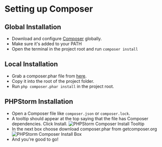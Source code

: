 # Setting up Composer
## Global Installation
- Download and configure [Composer](https://getcomposer.org/doc/00-intro.md) globally.
- Make sure it's added to your PATH
- Open the terminal in the project root and run `composer install`

## Local Installation
- Grab a composer.phar file from [here](https://getcomposer.org/download/).
- Copy it into the root of the project folder.
- Run `php composer.phar install` in the project root.

## PHPStorm Installation
- Open a Composer file like `composer.json` or `composer.lock`.
- A tooltip should appear at the top saying that the file has Composer dependencies. Click Install.
![PHPStorm Composer Install Tooltip](https://lh4.googleusercontent.com/iwfhFLpVdnGus0mDbuIZMzHAiWV5luelW66MAJaM_q9GZgFwd57D9N57xQU3kf8tDlGcchzs5TXPphRdEZk=w1056-h640-rw)
- In the next box choose download composer.phar from getcomposer.org
![PHPStorm Composer Install Box](https://lh6.googleusercontent.com/3bA9nEgvNog0geXMwrc6M7B5jfjAAKDKuAlAmshE6nv-vqNYDohNmW_PRqzSU7KTM8LomGBqWIgqRPelxYk=w1056-h680)
- And you're good to go!
